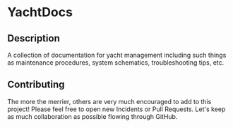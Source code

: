 # YachtDocs


## Description
A collection of documentation for yacht management including such things as maintenance procedures,
system schematics, troubleshooting tips, etc.

## Contributing
The more the merrier, others are very much encouraged to add to this project!  Please feel free to open new Incidents or Pull Requests.  Let's keep as much collaboration as possible flowing through GitHub.
